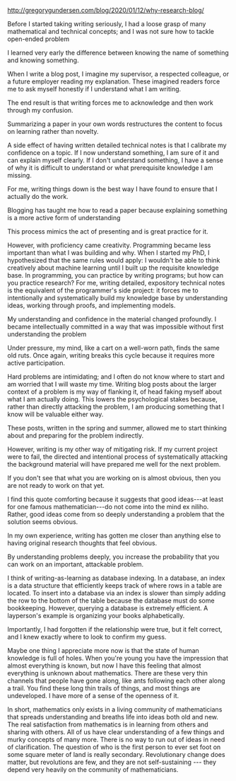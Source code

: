 http://gregorygundersen.com/blog/2020/01/12/why-research-blog/

Before I started taking writing seriously, I had a loose grasp of many mathematical and technical concepts; and I was not sure how to tackle open-ended problem

I learned very early the difference between knowing the name of something and knowing something.

When I write a blog post, I imagine my supervisor, a respected
colleague, or a future employer reading my explanation. These imagined readers force me to ask myself honestly if I understand what I am writing.

The end result is that writing forces me to acknowledge and then work through my confusion.

Summarizing a paper in your own words restructures the content to focus on learning rather than novelty.

A side effect of having written detailed technical notes is that I
calibrate my confidence on a topic. If I now understand something, I am sure of it and can explain myself clearly. If I don't understand something, I have a sense of why it is difficult to understand or what prerequisite knowledge I am missing.

For me, writing things down is the best way I have found to ensure that I actually do the work.

Blogging has taught me how to read a paper because explaining something is a more active form of understanding

This process mimics the act of presenting and is great practice for it.

However, with proficiency came creativity. Programming became less important than what I was building and why. When I started my PhD, I hypothesized that the same rules would apply: I wouldn't be able to think creatively about machine learning until I built up the requisite knowledge base. In programming, you can practice by writing programs; but how can you practice research? For me, writing detailed, expository technical notes is the equivalent of the programmer's side project: it forces me to intentionally and systematically build my knowledge base by understanding ideas, working through proofs, and implementing models.

My understanding and confidence in the material changed profoundly. I became intellectually committed in a way that was impossible without first understanding the problem

Under pressure, my mind, like a cart on a well-worn path, finds the same old ruts. Once again, writing breaks this cycle because it requires more active participation.

Hard problems are intimidating; and I often do not know where to start and am worried that I will waste my time. Writing blog posts about the larger context of a problem is my way of flanking it, of head faking myself about what I am actually doing. This lowers the psychological stakes because, rather than directly attacking the problem, I am producing something that I know will be valuable either way.

These posts, written in the spring and summer, allowed me to start thinking about and preparing for the problem indirectly.

However, writing is my other way of mitigating risk. If my current
project were to fail, the directed and intentional process of
systematically attacking the background material will have prepared me well for the next problem.

If you don't see that what you are working on is almost obvious, then you are not ready to work on that yet.

I find this quote comforting because it suggests that good ideas---at least for one famous mathematician---do not come into the mind ex niliho. Rather, good ideas come from so deeply understanding a problem that the solution seems obvious.

In my own experience, writing has gotten me closer than anything else to having original research thoughts that feel obvious.

By understanding problems deeply, you increase the probability that you can work on an important, attackable problem.

I think of writing-as-learning as database indexing. In a database, an index is a data structure that efficiently keeps track of where rows in a table are located. To insert into a database via an index is slower than simply adding the row to the bottom of the table because the database must do some bookkeeping. However, querying a database is extremely efficient. A layperson's example is organizing your books alphabetically.

Importantly, I had forgotten if the relationship were true, but it felt correct, and I knew exactly where to look to confirm my guess.

Maybe one thing I appreciate more now is that the state of human knowledge is full of holes. When you're young you have the impression that almost everything is known, but now I have this feeling that almost everything is unknown about mathematics. There are these very thin channels that people have gone along, like ants following each other along a trail. You find these long thin trails of things, and most things are undeveloped. I have more of a sense of the openness of it.

In short, mathematics only exists in a living community of
mathematicians that spreads understanding and breaths life into ideas both old and new. The real satisfaction from mathematics is in learning from others and sharing with others. All of us have clear understanding of a few things and murky concepts of many more. There is no way to run out of ideas in need of clarification. The question of who is the first person to ever set foot on some square meter of land is really secondary. Revolutionary change does matter, but revolutions are few,
and they are not self-sustaining --- they depend very heavily on the community of mathematicians.
